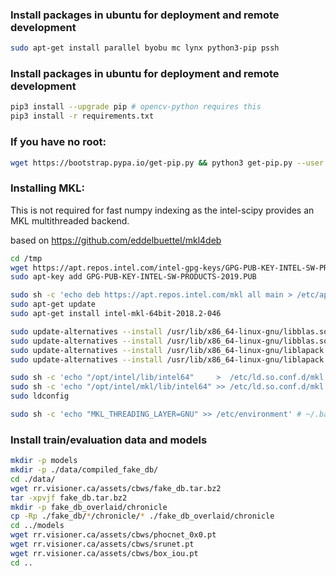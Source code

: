 ### Install packages in ubuntu for deployment and remote development
```bash
sudo apt-get install parallel byobu mc lynx python3-pip pssh
```

### Install packages in ubuntu for deployment and remote development
```bash
pip3 install --upgrade pip # opencv-python requires this
pip3 install -r requirements.txt 
```

### If you have no root:
```bash
wget https://bootstrap.pypa.io/get-pip.py && python3 get-pip.py --user
```

### Installing MKL:
This is not required for fast numpy indexing as the intel-scipy provides an MKL multithreaded backend.   

based on https://github.com/eddelbuettel/mkl4deb
```bash
cd /tmp
wget https://apt.repos.intel.com/intel-gpg-keys/GPG-PUB-KEY-INTEL-SW-PRODUCTS-2019.PUB
sudo apt-key add GPG-PUB-KEY-INTEL-SW-PRODUCTS-2019.PUB

sudo sh -c 'echo deb https://apt.repos.intel.com/mkl all main > /etc/apt/sources.list.d/intel-mkl.list'
sudo apt-get update
sudo apt-get install intel-mkl-64bit-2018.2-046

sudo update-alternatives --install /usr/lib/x86_64-linux-gnu/libblas.so libblas.so-x86_64-linux-gnu      /opt/intel/mkl/lib/intel64/libmkl_rt.so 50
sudo update-alternatives --install /usr/lib/x86_64-linux-gnu/libblas.so.3 libblas.so.3-x86_64-linux-gnu    /opt/intel/mkl/lib/intel64/libmkl_rt.so 50
sudo update-alternatives --install /usr/lib/x86_64-linux-gnu/liblapack.so  liblapack.so-x86_64-linux-gnu    /opt/intel/mkl/lib/intel64/libmkl_rt.so 50
sudo update-alternatives --install /usr/lib/x86_64-linux-gnu/liblapack.so.3 liblapack.so.3-x86_64-linux-gnu  /opt/intel/mkl/lib/intel64/libmkl_rt.so 50

sudo sh -c 'echo "/opt/intel/lib/intel64"     >  /etc/ld.so.conf.d/mkl.conf'
sudo sh -c 'echo "/opt/intel/mkl/lib/intel64" >> /etc/ld.so.conf.d/mkl.conf'
sudo ldconfig

sudo sh -c 'echo "MKL_THREADING_LAYER=GNU" >> /etc/environment' # ~/.bash_profile and other locations works as well
```

### Install train/evaluation data and models
```bash
mkdir -p models
mkdir -p ./data/compiled_fake_db/
cd ./data/
wget rr.visioner.ca/assets/cbws/fake_db.tar.bz2
tar -xpvjf fake_db.tar.bz2
mkdir -p fake_db_overlaid/chronicle
cp -Rp ./fake_db/*/chronicle/* ./fake_db_overlaid/chronicle
cd ../models
wget rr.visioner.ca/assets/cbws/phocnet_0x0.pt
wget rr.visioner.ca/assets/cbws/srunet.pt
wget rr.visioner.ca/assets/cbws/box_iou.pt
cd ..

```